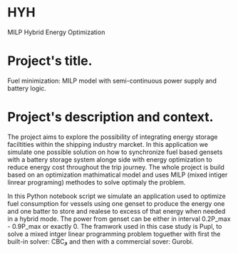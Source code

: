 HYH
==============================

MILP Hybrid Energy Optimization 


Project's title.
=================


Fuel minimization: MILP model with semi-continuous power supply and battery logic.



Project's description and context. 
===============================


The project aims to explore the possibility of integrating 
energy storage faciltities within the shipping industry marcket. 
In this application we simulate one possible solution on how to
synchronize fuel based gensets with a battery storage system
alonge side with energy optimization to reduce energy cost throughout 
the trip journey. The whole project is build based on an optimization 
mathimatical model and uses MILP (mixed intiger linrear programing) 
methodes to solve optimaly the problem.   

In this Python notebook script we simulate an application used to optimize
fuel consumption for vessels using one genset to produce the energy one 
and one batter to store and realese to excess of that energy when needed in 
a hybrid mode.
The power from genset can be either in interval 0.2P_max - 0.9P_max or exactly 0.
The framwork used in this case study is Pupl, to solve a mixed intger linear 
programming problem toguether with first the built-in solver: CBCو and then with 
a commercial sover: Gurobi.
